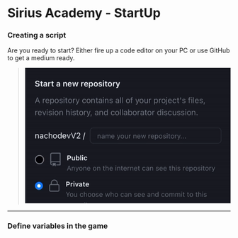 # Sirius Academy - StartUp

### Creating a script

Are you ready to start? Either fire up a code editor on your PC or use GitHub to get a medium ready.

> ![RepoGif](https://raw.githubusercontent.com/nachodevV2/academy-help/32f611620f59e5c0e6157851901a3736fdc973c0/img/creating-repo.gif)

***

### Define variables in the game
